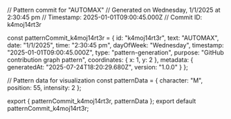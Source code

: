 // Pattern commit for "AUTOMAX"
// Generated on Wednesday, 1/1/2025 at 2:30:45 pm
// Timestamp: 2025-01-01T09:00:45.000Z
// Commit ID: k4moj14rt3r

const patternCommit_k4moj14rt3r = {
  id: "k4moj14rt3r",
  text: "AUTOMAX",
  date: "1/1/2025",
  time: "2:30:45 pm",
  dayOfWeek: "Wednesday",
  timestamp: "2025-01-01T09:00:45.000Z",
  type: "pattern-generation",
  purpose: "GitHub contribution graph pattern",
  coordinates: {
    x: 1,
    y: 2
  },
  metadata: {
    generatedAt: "2025-07-24T18:20:29.680Z",
    version: "1.0.0"
  }
};

// Pattern data for visualization
const patternData = {
  character: "M",
  position: 55,
  intensity: 2
};

export { patternCommit_k4moj14rt3r, patternData };
export default patternCommit_k4moj14rt3r;
